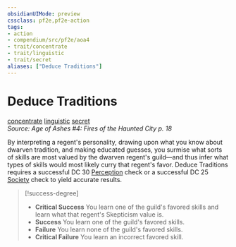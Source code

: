 ```yaml
---
obsidianUIMode: preview
cssclass: pf2e,pf2e-action
tags:
- action
- compendium/src/pf2e/aoa4
- trait/concentrate
- trait/linguistic
- trait/secret
aliases: ["Deduce Traditions"]
---
```

# Deduce Traditions
[concentrate](rules/traits/concentrate.md)  [linguistic](rules/traits/linguistic.md)  [secret](rules/traits/secret.md)  
*Source: Age of Ashes #4: Fires of the Haunted City p. 18*  


By interpreting a regent's personality, drawing upon what you know about dwarven tradition, and making educated guesses, you surmise what sorts of skills are most valued by the dwarven regent's guild—and thus infer what types of skills would most likely curry that regent's favor. Deduce Traditions requires a successful DC 30 [Perception](compendium/skills.md#Perception) check or a successful DC 25 [Society](compendium/skills.md#Society) check to yield accurate results.

> [!success-degree] 
> - **Critical Success** You learn one of the guild's favored skills and learn what that regent's Skepticism value is.
> - **Success** You learn one of the guild's favored skills.
> - **Failure** You learn none of the guild's favored skills.
> - **Critical Failure** You learn an incorrect favored skill.